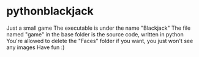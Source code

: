 # pythonblackjack
Just a small game
The executable is under the name "Blackjack"
The file named "game" in the base folder is the source code, written in python
You're allowed to delete the "Faces" folder if you want, you just won't see any images
Have fun :)
